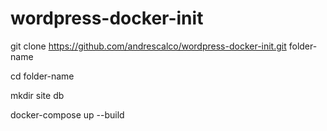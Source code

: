 # wordpress-docker-init

git clone https://github.com/andrescalco/wordpress-docker-init.git folder-name

cd  folder-name

mkdir site db

docker-compose up --build
